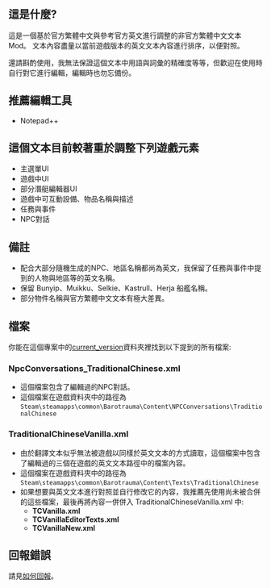 ## 這是什麼?
這是一個基於官方繁體中文與參考官方英文進行調整的非官方繁體中文文本Mod。
文本內容盡量以當前遊戲版本的英文文本內容進行排序，以便對照。

還請斟酌使用，我無法保證這個文本中用語與詞彙的精確度等等，但歡迎在使用時自行對它進行編輯，編輯時也勿忘備份。

## 推薦編輯工具
- Notepad++

## 這個文本目前較著重於調整下列遊戲元素
- 主選單UI
- 遊戲中UI
- 部分潛艇編輯器UI
- 遊戲中可互動設備、物品名稱與描述
- 任務與事件
- NPC對話

## 備註
- 配合大部分隨機生成的NPC、地區名稱都尚為英文，我保留了任務與事件中提到的人物與地區等的英文名稱。
- 保留 Bunyip、Muikku、Selkie、Kastrull、Herja 船艦名稱。
- 部分物件名稱與官方繁體中文文本有極大差異。

## 檔案
你能在這個專案中的[current_version](./current_version)資料夾裡找到以下提到的所有檔案:

### NpcConversations_TraditionalChinese.xml
- 這個檔案包含了編輯過的NPC對話。
- 這個檔案在遊戲資料夾中的路徑為```Steam\steamapps\common\Barotrauma\Content\NPCConversations\TraditionalChinese```

### TraditionalChineseVanilla.xml
- 由於翻譯文本似乎無法被遊戲以同樣於英文文本的方式讀取，這個檔案中包含了編輯過的三個在遊戲的英文文本路徑中的檔案內容。
- 這個檔案在遊戲資料夾中的路徑為```Steam\steamapps\common\Barotrauma\Content\Texts\TraditionalChinese```
- 如果想要與英文文本進行對照並自行修改它的內容，我推薦先使用尚未被合併的這些檔案，最後再將內容一併併入 TraditionalChineseVanilla.xml 中:
  - **TCVanilla.xml**
  - **TCVanillaEditorTexts.xml**
  - **TCVanillaNew.xml**
## 回報錯誤
請見[如何回報](./ISSUES.md)。
